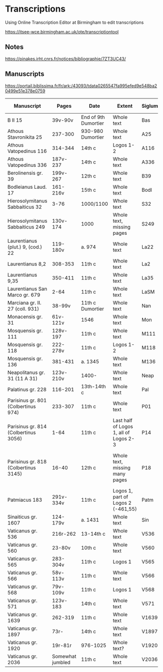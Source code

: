 # Transcriptions

Using Online Transcription Editor at Birmingham to edit transcriptions


https://itsee-wce.birmingham.ac.uk/ote/transcriptiontool


## Notes

https://pinakes.irht.cnrs.fr/notices/bibliographie/7ZT3UC43/

## Manuscripts	

https://portail.biblissima.fr/fr/ark:/43093/tdata0265547fa995efed9e548ba20499e51e378e0759

| Manuscript | Pages | Date | Extent | Siglum | Logos 1 | Logos 2 | Logos 3 | Notes |
|------------| ------ |----- | ----- | ------ | ------- | ------- | ------- | ----- |
| B II 15 | 39v-90v | End of 9th Dumortier | Whole text | Bas | 1.1-4 | | | |
| Athous Stavronikita 25 | 237-300 | 930-980 Dumortier | Whole text | A25 | 1.1-4 | | | |
| Athous Vatopedinus 116 | 314-344 | 14th c | Logos 1-2 | A116 | 1.1-4 | | | |
| Athous Vatopedinus 336 | 187v-237 | 14th c | Whole text | A336 | 1.1-4 | | | |
| Berolinensis gr. 39 | 199v-267 | 12th c | Whole text | B39 | Prepared | | | |
| Bodleianus Laud. 17 | 161-216v | 15th c | Whole text | Bodl | 1.1-4 | | | |
| Hierosolymitanus Sabbaiticus 32 | 3-76 | 1000/1100 | Whole text | S32 | 1.1-4 | | | |
| Hierosolymitanus Sabbaiticus 249 | 130v-174 | 1000 | Whole text, missing pages | S249 | 1.1-4 (gaps) | | | |
| Laurentianus (plut.) 9, (cod.) 22 | 119-180v | a. 974 | Whole text | La22 | 1.1-4 | | | |
| Laurentianus 8,2 | 308-353 | 11th c | Whole text | La2 | 1.1-4 | | | https://tecabml.contentdm.oclc.org/digital/collection/plutei/id/158260 |
| Laurentianus 9,35 | 350-411 | 11th c | Whole text | La35 | 1.1-4 | | | |
| Laurentianus San Marco gr. 679  | 2-64 | 11th c | Whole text | LaSM | 1.1-4 | | | |
| Marciana gr. II. 27 (coll. 931) | 38-99v | 11th c Dumortier | Whole text | Nan | 1.1-4 | | | https://data.biblissima.fr/entity/Q199268 |
| Monacensis gr. 31 | 61v-121v | 1546 | Whole text | Mon | 1.1-5 | | | |
| Mosquensis gr. 111 | 128v-197 | 11th c | Whole text | M111 | 1.1-4 | | | |
| Mosquensis gr. 118 | 222-278v | 11th c | Logos 1-2 | M118 | 1.1-4 | | | |
| Mosquensis gr. 136 | 381-431 | a. 1345 | Whole text | M136 | 1.1-4 | | | |
| Neapolitanus gr. 31 (11 A 31) | 123v-210v | 1400- | Whole text | Neap | 1.1-4 | | | |
| Palatinus gr. 228 | 116-201 | 13th-14th c | Whole text | Pal | 1.1-4 | | | https://digi.ub.uni-heidelberg.de/diglit/bav_pal_gr_228/0243/image,info |
| Parisinus gr. 801 (Colbertinus 974) | 233-307 | 11th c | Whole text | P01 | 1.1-4 | | | |
| Parisinus gr. 814 (Colbertinus 3056) | 1-64 | 11th c | Last half of Logos 1, all of Logos 2-3 | P14 | Prepared | | | |
| Parisinus gr. 818 (Colbertinus 3145) | 16-40 | 12th c | Whole text, missing many pages | P18 | 1.1-2-lacuna 1.3 lacuna, 1.4-lacuna | | | https://portail.biblissima.fr/fr/ark:/43093/mdatab9e5acd79e31d36c96adf3c939d53b6f1d66db8f |
| Patmiacus 183 | 291v-334v | 11th c | Logos 1, part of Logos 2 (-461,55) | Patm | 1.1-4 | | | |
| Sinaiticus gr. 1607 | 124-179v | a. 1431 | Whole text | Sin | 1.1-4 | | | https://www.loc.gov/item/00271070172-ms, https://www.loc.gov/manuscripts/?fa=segmentof:amedmonastery.00271070172-ms/&q=1607&st=gallery |
| Vaticanus gr. 536 | 216r-262 | 13-14th c | Whole text | V536 | 1.1-4 | | | |
| Vaticanus gr. 560 | 23-80v | 10th c | Whole text | V560 | 1.1-4 | | | |
| Vaticanus gr. 565 | 283-304v | 11th c | Logos 1 | V565 | 1.1-4 | | | |
| Vaticanus gr. 566 | 58v-113v | 11th c | Whole text | V566 | 1.1-4 | | | |
| Vaticanus gr. 568 | 79v-109v | 11th c | Logos 1 | V568 | 1.1-4 | | | |
| Vaticanus gr. 571 | 123v-183 | 14th c | Whole text | V571 | 1.1-2 in progress | | | |
| Vaticanus gr. 1639 | 262-319 | 11th c | Whole text | V1639 | 1.1-4 | | | |
| Vaticanus gr. 1897 | 73r- | 14th c | Whole text | V1897 | 1.1-4 | | | https://digi.vatlib.it/view/MSS_Vat.gr.1897 |
| Vaticanus gr. 1920 | 19r-81r | 976-1025 | Whole text?| V1920 | 1.1-4 | | | https://digi.vatlib.it/view/MSS_Vat.gr.1920 |
| Vaticanus gr. 2036 | Somewhat jumbled | 11th c | Whole text | V2036 | 1.1-4 | | | https://pinakes.irht.cnrs.fr/notices/cote/68665/ |
